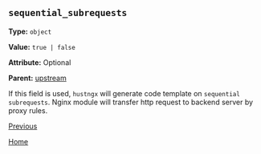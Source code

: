 `sequential_subrequests`
----------

**Type:** `object`

**Value:** `true | false`

**Attribute:** Optional

**Parent:** [upstream](upstream.md)

If this field is used, `hustngx` will generate code template on `sequential subrequests`. Nginx module will transfer http request to backend server by proxy rules.  

[Previous](../ngx_wizard.md)

[Home](../../index.md)